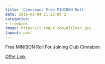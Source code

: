 ```yaml
---
title: 'Cinnabon: Free MINIBON Roll'
date: 2019-01-04 21:22:00 Z
categories:
- freebies
image: https://i.imgur.com/ATtEosn.jpg
layout: post
---
```


Free MINIBON Roll For Joining Club Cinnabon

[Offer Link](https://www.cinnabon.com/)